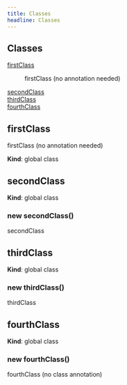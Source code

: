 ```yaml
---
title: Classes
headline: Classes
---
```


## Classes

<dl>
<dt><a href="#firstClass">firstClass</a></dt>
<dd><p>firstClass (no annotation needed)</p>
</dd>
<dt><a href="#secondClass">secondClass</a></dt>
<dd></dd>
<dt><a href="#thirdClass">thirdClass</a></dt>
<dd></dd>
<dt><a href="#fourthClass">fourthClass</a></dt>
<dd></dd>
</dl>

<a name="firstClass"></a>

## firstClass
firstClass (no annotation needed)

**Kind**: global class  
<a name="secondClass"></a>

## secondClass
**Kind**: global class  
<a name="new_secondClass_new"></a>

### new secondClass()
secondClass

<a name="thirdClass"></a>

## thirdClass
**Kind**: global class  
<a name="new_thirdClass_new"></a>

### new thirdClass()
thirdClass

<a name="fourthClass"></a>

## fourthClass
**Kind**: global class  
<a name="new_fourthClass_new"></a>

### new fourthClass()
fourthClass (no class annotation)

